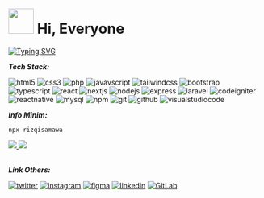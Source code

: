 # <img width="50px" height="50px" src="https://user-images.githubusercontent.com/10743728/100195412-e2ca3780-2f29-11eb-98b0-26af8496f704.gif" width="36px" /> Hi, Everyone

[![Typing SVG](https://readme-typing-svg.herokuapp.com/?lines=Web+Developer;Frontend+Developer;&color=00D7FF)](https://git.io/typing-svg)

***Tech Stack:***

![html5](https://img.shields.io/badge/HTML5-E34F26?style=for-the-badge&logo=html5&logoColor=white)
![css3](https://img.shields.io/badge/CSS3-1572B6?style=for-the-badge&logo=css3&logoColor=white)
![php](https://img.shields.io/badge/PHP-777BB4?style=for-the-badge&logo=php&logoColor=white)
![javavscript](https://img.shields.io/badge/JavaScript-F7DF1E?style=for-the-badge&logo=javascript&logoColor=black)
![tailwindcss](https://img.shields.io/badge/Tailwind_CSS-38B2AC?style=for-the-badge&logo=tailwind-css&logoColor=white)
![bootstrap](https://img.shields.io/badge/Bootstrap-563D7C?style=for-the-badge&logo=bootstrap&logoColor=white)
![typescript](https://img.shields.io/badge/TypeScript-007ACC?style=for-the-badge&logo=typescript&logoColor=white)
![react](https://img.shields.io/badge/React-20232A?style=for-the-badge&logo=react&logoColor=61DAFB)
![nextjs](https://img.shields.io/badge/next.js-000000?style=for-the-badge&logo=nextdotjs&logoColor=white)
![nodejs](https://img.shields.io/badge/Node.js-339933?style=for-the-badge&logo=nodedotjs&logoColor=white)
![express](https://img.shields.io/badge/Express.js-000000?style=for-the-badge&logo=express&logoColor=white)
![laravel](https://img.shields.io/badge/Laravel-C21010?style=for-the-badge&logo=laravel&logoColor=white)
![codeigniter](	https://img.shields.io/badge/Codeigniter-F77E21?style=for-the-badge&logo=codeigniter&logoColor=white)
![reactnative](https://img.shields.io/badge/react_native-%2320232a.svg?style=for-the-badge&logo=react&logoColor=%2361DAFB")
![mysql](https://img.shields.io/badge/MySQL-005C84?style=for-the-badge&logo=mysql&logoColor=white)
![npm](https://img.shields.io/badge/npm-CB3837?style=for-the-badge&logo=npm&logoColor=white)
![git](https://img.shields.io/badge/GIT-E44C30?style=for-the-badge&logo=git&logoColor=white)
![github](https://img.shields.io/badge/GitHub-100000?style=for-the-badge&logo=github&logoColor=white)
![visualstudiocode](https://img.shields.io/badge/Visual_Studio_Code-0078D4?style=for-the-badge&logo=visual%20studio%20code&logoColor=white)

***Info Minim:***

`npx rizqisamawa`

<div align="left">
  <a href="https://github.com/anuraghazra/github-readme-stats"> 
    <img src="https://github-readme-stats.vercel.app/api?username=rizqisamawa&show_icons=true&theme=tokyonight&line_height=40&hide=issues"/>
    <img src="https://github-readme-stats.vercel.app/api/top-langs/?username=rizqisamawa&hide=issues,Blade&langs_count=4&theme=tokyonight"/>
  </a>
</div>

<br>

***Link Others:***

[![twitter](https://img.shields.io/badge/twitter-%231DA1F2.svg?&style=for-the-badge&logo=twitter&logoColor=white)](https://twitter.com/rizqisamawa11)
[![instagram](https://img.shields.io/badge/Instagram-E4405F?style=for-the-badge&logo=instagram&logoColor=white)](https://instagram.com/rizqisamawa)
[![figma](https://img.shields.io/badge/Figma-black?style=for-the-badge&logo=figma&logoColor=white)](https://www.figma.com/@rizqisamawa)
[![linkedin](https://img.shields.io/badge/LinkedIn-0077B5?style=for-the-badge&logo=linkedin&logoColor=white)](https://www.linkedin.com/in/muhammad-rizqi-samawa-549895194?lipi=urn%3Ali%3Apage%3Ad_flagship3_profile_view_base_contact_details%3BA78t%2FJmIRrOlEa5v9A2gOg%3D%3D)
[![GitLab](https://img.shields.io/badge/gitlab-E44C30.svg?style=for-the-badge&logo=gitlab&logoColor=white)](https://gitlab.com/rizqisamawa11)
